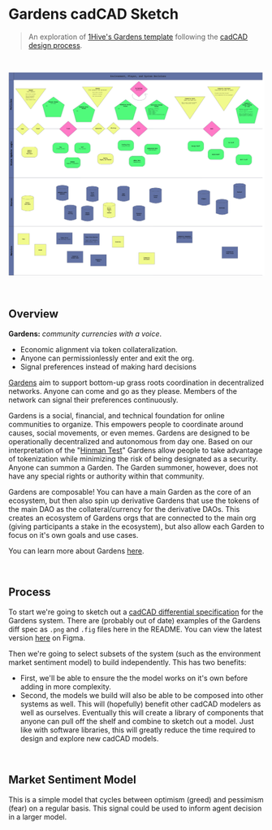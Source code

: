 # Gardens cadCAD Sketch

> An exploration of [1Hive's Gardens template](https://forum.1hive.org/t/gardens-overview/32) following the [cadCAD design process](https://community.cadcad.org/t/putting-cadcad-in-context/19).

<br />

![Gardens Diff Spec Draft](gardens-diff-spec-draft.png)

<br />

## Overview

**Gardens:** *community currencies with a voice*.

- Economic alignment via token collateralization.
- Anyone can permissionlessly enter and exit the org.
- Signal preferences instead of making hard decisions

[Gardens](https://github.com/1Hive/gardens-template) aim to support bottom-up grass roots coordination in decentralized networks. Anyone can come and go as they please. Members of the network can signal their preferences continuously.

Gardens is a social, financial, and technical foundation for online communities to organize. This empowers people to coordinate around causes, social movements, or even memes. Gardens are designed to be operationally decentralized and autonomous from day one. Based on our interpretation of the "[Hinman Test](https://www.lawandblockchain.eu/hinman-test/)" Gardens allow people to take advantage of tokenization while minimizing the risk of being designated as a security. Anyone can summon a Garden. The Garden summoner, however, does not have any special rights or authority within that community.

Gardens are composable! You can have a main Garden as the core of an ecosystem, but then also spin up derivative Gardens that use the tokens of the main DAO as the collateral/currency for the derivative DAOs. This creates an ecosystem of Gardens orgs that are connected to the main org (giving participants a stake in the ecosystem), but also allow each Garden to focus on it's own goals and use cases.

You can learn more about Gardens [here](https://forum.1hive.org/t/gardens-overview/32).

<br />

## Process

To start we're going to sketch out a [cadCAD differential specification](https://community.cadcad.org/t/differential-specification-syntax-key/31) for the Gardens system. There are (probably out of date) examples of the Gardens diff spec as `.png` and `.fig` files here in the README. You can view the latest version [here](https://www.figma.com/file/ioScpaacnmtmnjCgdq77KK/Gardens-Diff-Spec-detailed?node-id=0%3A1) on Figma.

Then we're going to select subsets of the system (such as the environment market sentiment model) to build independently. This has two benefits:

- First, we'll be able to ensure the the model works on it's own before adding in more complexity.
- Second, the models we build will also be able to be composed into other systems as well. This will (hopefully) benefit other cadCAD modelers as well as ourselves. Eventually this will create a library of components that anyone can pull off the shelf and combine to sketch out a model. Just like with software libraries, this will greatly reduce the time required to design and explore new cadCAD models.

<br />

## Market Sentiment Model

This is a simple model that cycles between optimism (greed) and pessimism (fear) on a regular basis. This signal could be used to inform agent decision in a larger model.

<br />
